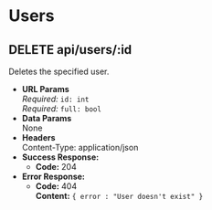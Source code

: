 # Users

## **DELETE api/users/:id**

Deletes the specified user.

- **URL Params**  
  _Required:_ `id: int`\
  _Required:_ `full: bool`
- **Data Params**  
  None
- **Headers**  
  Content-Type: application/json
- **Success Response:**
  - **Code:** 204
- **Error Response:**
  - **Code:** 404  
    **Content:** `{ error : "User doesn't exist" }`

